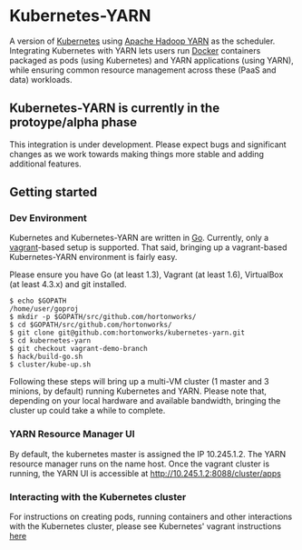 # Kubernetes-YARN

A version of [Kubernetes](https://github.com/GoogleCloudPlatform/kubernetes) using [Apache Hadoop YARN](http://hadoop.apache.org/docs/current/hadoop-yarn/hadoop-yarn-site/YARN.html) as the scheduler. Integrating Kubernetes with YARN lets users run [Docker](https://www.docker.com/whatisdocker/) containers packaged as pods (using Kubernetes) and YARN applications (using YARN), while ensuring common resource management across these (PaaS and data) workloads. 

## Kubernetes-YARN is currently in the protoype/alpha phase
This integration is under development. Please expect bugs and significant changes as we work towards making things more stable and adding additional features.


## Getting started
### Dev Environment
Kubernetes and Kubernetes-YARN are written in [Go](http://golang.org). Currently, only a [vagrant](http://www.vagrantup.com/)-based setup is supported. That said, bringing up a vagrant-based Kubernetes-YARN environment is fairly easy. 

Please ensure you have Go (at least 1.3), Vagrant (at least 1.6), VirtualBox (at least 4.3.x) and git installed. 

```
$ echo $GOPATH
/home/user/goproj
$ mkdir -p $GOPATH/src/github.com/hortonworks/
$ cd $GOPATH/src/github.com/hortonworks/
$ git clone git@github.com:hortonworks/kubernetes-yarn.git
$ cd kubernetes-yarn
$ git checkout vagrant-demo-branch
$ hack/build-go.sh
$ cluster/kube-up.sh 
```
Following these steps will bring up a multi-VM cluster (1 master and 3 minions, by default) running Kubernetes and YARN. Please note that, depending on your local hardware and available bandwidth, bringing the cluster up could take a while to complete.
### YARN Resource Manager UI
By default, the kubernetes master is assigned the IP 10.245.1.2. The YARN resource manager runs on the name host. Once the vagrant cluster is running, the YARN UI is accessible at http://10.245.1.2:8088/cluster/apps

### Interacting with the Kubernetes cluster
For instructions on creating pods, running containers and other interactions with the Kubernetes cluster, please see Kubernetes' vagrant instructions [here](https://github.com/GoogleCloudPlatform/kubernetes/blob/master/docs/getting-started-guides/vagrant.md#running-containers)
